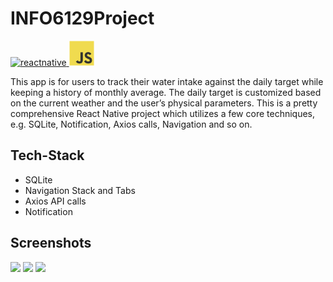 # INFO6129Project

<p>
<a href="https://reactnative.dev/" target="_blank" rel="noreferrer"> <img src="https://reactnative.dev/img/header_logo.svg" alt="reactnative" width="40" height="40"/> </a>
<a href="https://developer.mozilla.org/en-US/docs/Web/JavaScript" target="_blank" rel="noreferrer"> <img src="https://raw.githubusercontent.com/devicons/devicon/master/icons/javascript/javascript-original.svg" alt="javascript" width="40" height="40"/> </a>
</p>

This app is for users to track their water intake against the daily target while keeping a history of monthly average. The daily target is customized based on the current weather and the user’s physical parameters. This is a pretty comprehensive React Native project which utilizes a few core techniques, 
e.g. SQLite, Notification, Axios calls, Navigation and so on.

## Tech-Stack

* SQLite
* Navigation Stack and Tabs
* Axios API calls
* Notification

## Screenshots

<p float="left">
  <img src="./screenshots/6129-P1-1.png" width="280" style="border:5px white;"/>
  <img src="./screenshots/6129-P1-2.png" width="280" style="border:5px white;"/>  
  <img src="./screenshots/6129-P1-3.png" width="280" style="border:50px #000000;"/>  
</p?
